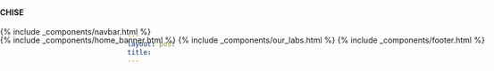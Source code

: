 ```yaml
---
layout: post
title: 
---
```


<div style="height: 100vh; overflow-y:scroll; overflow-x:hidden; position: absolute; left:0; right:0; bottom:0; top:0;">
    <div class="h-center-flex container-fluid bg-dark container-nav" style="height:50px; padding: 0;">
        <div class="container h-justified-flex">
            <h4 class="text-white no-margin">CHISE</h4>
            {% include _components/navbar.html %}
        </div>
    </div>
    <div style="position:relative; left: 0; right:0; top: 0;">
        {% include _components/home_banner.html %}
        {% include _components/our_labs.html %}
        {% include _components/footer.html %}
    </div>
</div>

<!-- {% include _components/starred_papers.html %} -->










